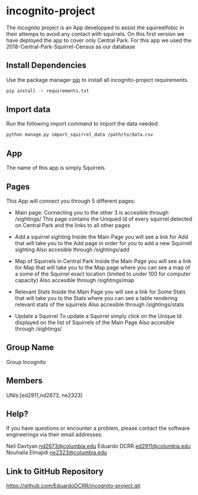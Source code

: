 # incognito-project

The incognito project is an App developped to assist the squireelfobic in their attemps to avoid any contact with squirrels.
On this first version we have deployed the app to cover only Central Park. For this app we used the 2018-Central-Park-Squirrel-Census as our database

## Install Dependencies

Use the package manager [pip](https://pip.pypa.io/en/stable/) to install all incognito-project requirements.

```bash
pip install -r requirements.txt
```
## Import data

Run the following import command to import the data needed:

```bash
python manage.py import_squirrel_data /path/to/data.csv
```

## App
The name of this app is simply Squirrels

## Pages
This App will connect you through 5 different pages:

- Main page:
Connecting you to the other 3 is accesible through /sightings/
This page contains the Uniqued Id of every squirrel detected on Central Park and the links to all other pages

- Add a squirrel sighting
  Inside the Main Page you will see a link for Add that will take you to the Add page in order for you to add a new Squirrell sighting
  Also accesible through /sightings/add
  
- Map of Squirrels in Central Park
  Inside the Main Page you will see a link for Map that will take you to the Map page where you can see a map of a some of the Squirrel exact location 
  (limited to under 100 for computer capacity)
  Also accesible through /sightings/map
  
- Relevant Stats
  Inside the Main Page you will see a link for Some Stats that will take you to the Stats where you can see a table rendering relevant stats of the squirrels
  Also accesible through /sightings/stats
  
- Update a Squirrel
  To update a Squirrel simply click on the Unique Id displayed on the list of Squirrels of the Main Page
  Also accesible through /sightings/<Unique Id of the Squirrel>
  
## Group Name
Group Incognito

## Members

UNIs:[ed2911,nd2673, ne2323]

## Help?

If you have questions or encounter a problem, please contact the software engineerings via their email addresses:

Neli Davtyan nd2673@columbia.edu
Eduardo DCRR ed2911@columbia.edu
Nouhaila Elmajidi ne2323@columbia.edu



## Link to GitHub Repository 

https://github.com/EduardoDCRR/incognito-project.git






